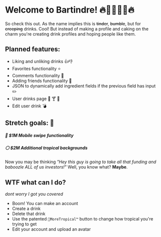 Welcome to Bartindre! 🔥🌴🍹💖🌴🔥 
=================================

So check this out. As the name implies this is ~~tinder~~, ~~bumble~~, but for ~~creeping~~ drinks. Cool! But instead of making a profile and caking on the charm you're creating drink profiles and hoping people like them. 

## Planned features:
- Liking and unliking drinks 👍👎
- Favorites functionality ⭐️ 
- Comments functionality 💭
- Adding friends functionality 👹
- JSON to dynamically add ingredient fields if the previous field has input ✏️
- User drinks page 🍹 🍸 🍾
- Edit user drink 💣

## Stretch goals: 💸
#####  🔘 $1M  Mobile swipe functionality
#####  ⚪️ $2M  Additional tropical backgrounds

Now you may be thinking *"Hey this guy is going to take all that funding and baboozle ALL of us investors!"* 
Well, you know what? **Maybe**. 


## WTF what can I do? 
*dont worry I got you covered*
- Boom! You can make an account 
- Create a drink
- Delete that drink
- Use the patented `🌴MoreTropical™` button to change how tropical you're trying to get
- Edit your account and upload an avatar